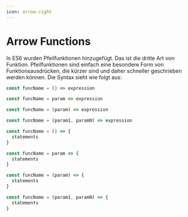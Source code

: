 ```yaml
---
icon: arrow-right
---
```


# Arrow Functions

In ES6 wurden Pfeilfunktionen hinzugefügt. Das ist die dritte Art von Funktion. Pfeilfunktionen sind einfach eine besondere Form von Funktionsausdrücken, die kürzer sind und daher schneller geschrieben werden können. Die Syntax sieht wie folgt aus:

```javascript
const funcName = () => expression

const funcName = param => expression

const funcName = (param) => expression

const funcName = (param1, paramN) => expression

const funcName = () => {
  statements
}

const funcName = param => {
  statements
}

const funcName = (param) => {
  statements
}

const funcName = (param1, paramN) => {
  statements
}
```
